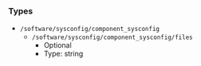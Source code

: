 
### Types

 - `/software/sysconfig/component_sysconfig`
    - `/software/sysconfig/component_sysconfig/files`
        - Optional
        - Type: string
